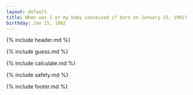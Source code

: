 ```yaml
---
layout: default
title: When was I or my baby conceived if born on January 15, 1902?
birthday: Jan 15, 1902
---
```


{% include header.md %}

{% include guess.md %}

{% include calculate.md %}

{% include safety.md %}

{% include footer.md %}



